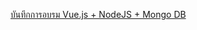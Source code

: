 [บันทึกการอบรม Vue.js + NodeJS + Mongo DB](https://medium.com/@drtan/%E0%B8%9A%E0%B8%B1%E0%B8%99%E0%B8%97%E0%B8%B6%E0%B8%81%E0%B8%81%E0%B8%B2%E0%B8%A3%E0%B8%AD%E0%B8%9A%E0%B8%A3%E0%B8%A1-vue-js-nodejs-mongo-db-%E0%B8%A7%E0%B8%B1%E0%B8%99%E0%B9%81%E0%B8%A3%E0%B8%81-648c738de5f)